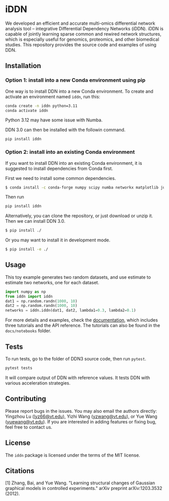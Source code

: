 # iDDN
We developed an efficient and accurate multi-omics differential network analysis tool – integrative Differential Dependency Networks (iDDN).
iDDN is capable of jointly learning sparse common and rewired network structures, which is especially useful for genomics, proteomics, and other biomedical studies.
This repository provides the source code and examples of using DDN.

## Installation
### Option 1: install into a new Conda environment using pip
One way is to install DDN into a new Conda environment. To create and activate an environment named `iddn`, run this:
```bash
conda create -n iddn python=3.11
conda activate iddn
```
Python 3.12 may have some issue with Numba.

DDN 3.0 can then be installed with the followin command.
```bash
pip install iddn
```
<!-- ```bash
pip install --index-url https://test.pypi.org/simple/ --extra-index-url https://pypi.org/simple iddn
``` -->

### Option 2: install into an existing Conda environment
If you want to install DDN into an existing Conda environment, it is suggested to install dependencies from Conda first.

First we need to install some common dependencies.
```bash
$ conda install -c conda-forge numpy scipy numba networkx matplotlib jupyter scipy pandas scikit-learn
```

Then run
```bash
pip install iddn
```

Alternatively, you can clone the repository, or just download or unzip it. Then we can install DDN 3.0.
```bash
$ pip install ./
```
Or you may want to install it in development mode.
```bash
$ pip install -e ./
```

## Usage

This toy example generates two random datasets, and use estimate to estimate two networks, one for each dataset.
```python
import numpy as np
from iddn import iddn
dat1 = np.random.randn(1000, 10)
dat2 = np.random.randn(1000, 10)
networks = iddn.iddn(dat1, dat2, lambda1=0.3, lambda2=0.1)
```

For more details and examples, check the [documentation](https://iddn.readthedocs.io/en/latest/), which includes three tutorials and the API reference.
The tutorials can also be found in the `docs/notebooks` folder.

## Tests

To run tests, go to the folder of DDN3 source code, then run `pytest`.
```bash
pytest tests
```
It will compare output of DDN with reference values. It tests DDN with various acceleration strategies.

## Contributing

Please report bugs in the issues. 
You may also email the authors directly: Yingzhou Lu (lyz66@vt.edu), Yizhi Wang (yzwang@vt.edu), or Yue Wang (yuewang@vt.edu).
If you are interested in adding features or fixing bug, feel free to contact us.

## License

The `iddn` package is licensed under the terms of the MIT license.

## Citations

[1] Zhang, Bai, and Yue Wang. "Learning structural changes of Gaussian graphical models in controlled experiments." arXiv preprint arXiv:1203.3532 (2012).
